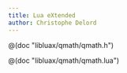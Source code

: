 ```yaml
---
title: Lua eXtended
author: Christophe Delord
---
```


@(doc "libluax/qmath/qmath.h")

@(doc "libluax/qmath/qmath.lua")
